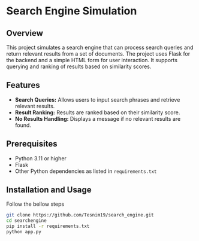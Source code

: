 # Search Engine Simulation

## Overview

This project simulates a search engine that can process search queries and return relevant results from a set of documents. The project uses Flask for the backend and a simple HTML form for user interaction. It supports querying and ranking of results based on similarity scores.

## Features

- **Search Queries:** Allows users to input search phrases and retrieve relevant results.
- **Result Ranking:** Results are ranked based on their similarity score.
- **No Results Handling:** Displays a message if no relevant results are found.

## Prerequisites

- Python 3.11 or higher
- Flask
- Other Python dependencies as listed in `requirements.txt`

## Installation and Usage

Follow the bellow steps
   ```bash
   git clone https://github.com/Tesnim19/search_engine.git
   cd searchengine
   pip install -r requirements.txt
   python app.py
   ```
